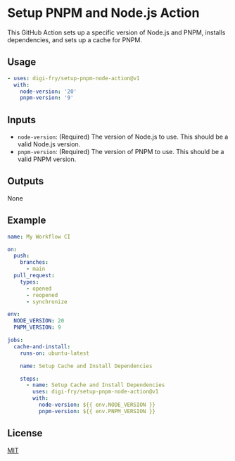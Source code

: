# Setup PNPM and Node.js Action

This GitHub Action sets up a specific version of Node.js and PNPM, installs dependencies, and sets up a cache for PNPM.

## Usage

```yaml
- uses: digi-fry/setup-pnpm-node-action@v1
  with:
    node-version: '20'
    pnpm-version: '9'
```

## Inputs

* `node-version`: (Required) The version of Node.js to use. This should be a valid Node.js version.
* `pnpm-version`: (Required) The version of PNPM to use. This should be a valid PNPM version.

## Outputs

None

## Example

```yaml
name: My Workflow CI

on:
  push:
    branches:
      - main
  pull_request:
    types:
      - opened
      - reopened
      - synchronize

env:
  NODE_VERSION: 20
  PNPM_VERSION: 9

jobs:
  cache-and-install:
    runs-on: ubuntu-latest

    name: Setup Cache and Install Dependencies

    steps:
      - name: Setup Cache and Install Dependencies
        uses: digi-fry/setup-pnpm-node-action@v1
        with:
          node-version: ${{ env.NODE_VERSION }}
          pnpm-version: ${{ env.PNPM_VERSION }}
```

## License

[MIT](LICENSE)

